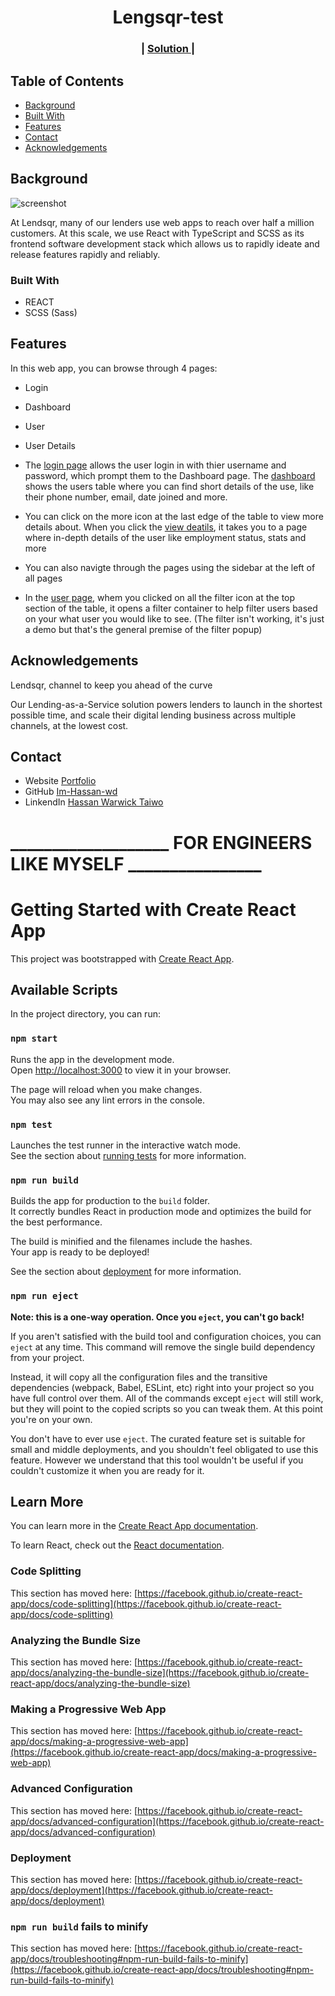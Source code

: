 <!-- Please update value in the {}  -->

<h1 align="center">Lengsqr-test</h1>

<div align="center">
  <h3>
    <span> | </span>
    <a href="https://lendsqr-wick-test.netlify.app/">
      Solution
    </a>
    <span> | </span>
  </h3>
</div>

<!-- TABLE OF CONTENTS -->

## Table of Contents

- [Background](#background)
- [Built With](#built-with)
- [Features](#features)
- [Contact](#contact)
- [Acknowledgements](#acknowledgements)

<!-- Background -->

## Background

![screenshot](https://raw.githubusercontent.com/Im-Hassan-wd/sponge-s-portfolio/master/img/electron-home)

At Lendsqr, many of our lenders use web apps to reach over half a million customers. At this scale, we use React with TypeScript and SCSS as its frontend software development stack which allows us to rapidly ideate and release features rapidly and reliably.

### Built With

<!-- This section should list any major frameworks that you built your project using. Here are a few examples.-->

- REACT
- SCSS (Sass)

## Features

In this web app, you can browse through 4 pages:
- Login
- Dashboard
- User
- User Details

- The [login page]() allows the user login in with thier username and password, which prompt them to the Dashboard page. The [dashboard]() shows the users table where you can find short details of the use, like their phone number, email, date joined and more. 

- You can click on the more icon at the last edge of the table to view more details about. When you click the [view deatils](), it takes you to a page where in-depth details of the user like employment status, stats and more

- You can also navigte through the pages using the sidebar at the left of all pages

- In the [user page](), whem you clicked on all the filter icon at the top section of the table, it opens a filter container to help filter users based on your what user you would like to see. (The filter isn't working, it's just a demo but that's the general premise of the filter popup)

## Acknowledgements

Lendsqr, channel to keep you ahead of the curve

Our Lending-as-a-Service solution powers lenders to launch in the shortest possible time, and scale their digital lending business across multiple channels, at the lowest cost.

<!-- This section should list any articles or add-ons/plugins that helps you to complete the project. This is optional but it will help you in the future. For exmpale -->

## Contact

- Website [Portfolio](https://warwickthewebdeveloper.netlify.app)
- GitHub [Im-Hassan-wd](https://github.com/Im-Hassan-wd)
- LinkendIn [Hassan Warwick Taiwo](https://linkedin.com/in/hassan-warwick-517003254)

# ___________________ FOR ENGINEERS LIKE MYSELF ________________
# Getting Started with Create React App

This project was bootstrapped with [Create React App](https://github.com/facebook/create-react-app).

## Available Scripts

In the project directory, you can run:

### `npm start`

Runs the app in the development mode.\
Open [http://localhost:3000](http://localhost:3000) to view it in your browser.

The page will reload when you make changes.\
You may also see any lint errors in the console.

### `npm test`

Launches the test runner in the interactive watch mode.\
See the section about [running tests](https://facebook.github.io/create-react-app/docs/running-tests) for more information.

### `npm run build`

Builds the app for production to the `build` folder.\
It correctly bundles React in production mode and optimizes the build for the best performance.

The build is minified and the filenames include the hashes.\
Your app is ready to be deployed!

See the section about [deployment](https://facebook.github.io/create-react-app/docs/deployment) for more information.

### `npm run eject`

**Note: this is a one-way operation. Once you `eject`, you can't go back!**

If you aren't satisfied with the build tool and configuration choices, you can `eject` at any time. This command will remove the single build dependency from your project.

Instead, it will copy all the configuration files and the transitive dependencies (webpack, Babel, ESLint, etc) right into your project so you have full control over them. All of the commands except `eject` will still work, but they will point to the copied scripts so you can tweak them. At this point you're on your own.

You don't have to ever use `eject`. The curated feature set is suitable for small and middle deployments, and you shouldn't feel obligated to use this feature. However we understand that this tool wouldn't be useful if you couldn't customize it when you are ready for it.

## Learn More

You can learn more in the [Create React App documentation](https://facebook.github.io/create-react-app/docs/getting-started).

To learn React, check out the [React documentation](https://reactjs.org/).

### Code Splitting

This section has moved here: [https://facebook.github.io/create-react-app/docs/code-splitting](https://facebook.github.io/create-react-app/docs/code-splitting)

### Analyzing the Bundle Size

This section has moved here: [https://facebook.github.io/create-react-app/docs/analyzing-the-bundle-size](https://facebook.github.io/create-react-app/docs/analyzing-the-bundle-size)

### Making a Progressive Web App

This section has moved here: [https://facebook.github.io/create-react-app/docs/making-a-progressive-web-app](https://facebook.github.io/create-react-app/docs/making-a-progressive-web-app)

### Advanced Configuration

This section has moved here: [https://facebook.github.io/create-react-app/docs/advanced-configuration](https://facebook.github.io/create-react-app/docs/advanced-configuration)

### Deployment

This section has moved here: [https://facebook.github.io/create-react-app/docs/deployment](https://facebook.github.io/create-react-app/docs/deployment)

### `npm run build` fails to minify

This section has moved here: [https://facebook.github.io/create-react-app/docs/troubleshooting#npm-run-build-fails-to-minify](https://facebook.github.io/create-react-app/docs/troubleshooting#npm-run-build-fails-to-minify)
